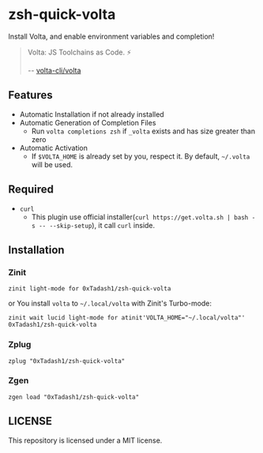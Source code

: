 # zsh-quick-volta

Install Volta, and enable environment variables and completion!

> Volta: JS Toolchains as Code. ⚡
> 
> -- [volta-cli/volta](https://github.com/volta-cli/volta)

## Features

- Automatic Installation if not already installed
- Automatic Generation of Completion Files 
  - Run `volta completions zsh` if `_volta` exists and has size greater than zero
- Automatic Activation
  - If `$VOLTA_HOME` is already set by you, respect it. By default, `~/.volta` will be used. 

## Required

- `curl`
  - This plugin use official installer(`curl https://get.volta.sh | bash -s -- --skip-setup`), it call `curl` inside. 

## Installation

### Zinit

```shell
zinit light-mode for 0xTadash1/zsh-quick-volta
```

or You install `volta` to `~/.local/volta` with Zinit's Turbo-mode:
```shell
zinit wait lucid light-mode for atinit'VOLTA_HOME="~/.local/volta"' 0xTadash1/zsh-quick-volta
```

### Zplug

```shell
zplug "0xTadash1/zsh-quick-volta"
```

### Zgen

```shell
zgen load "0xTadash1/zsh-quick-volta"
```

## LICENSE
This repository is licensed under a MIT license.

